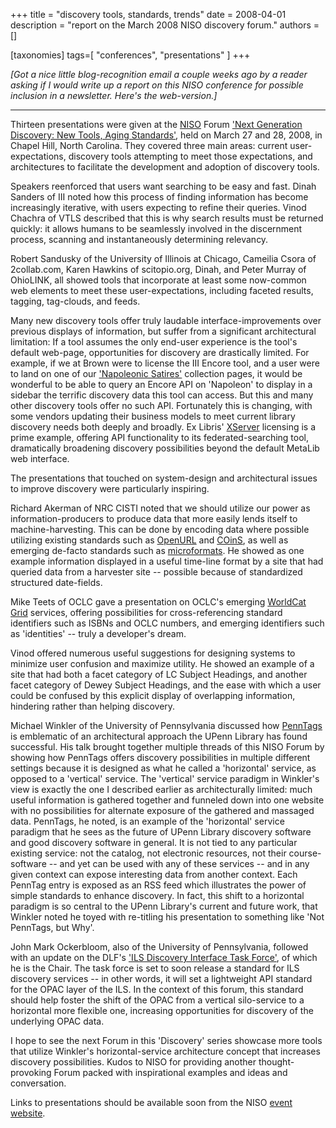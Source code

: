 +++
title = "discovery tools, standards, trends"
date = 2008-04-01
description = "report on the March 2008 NISO discovery forum."
authors = []

[taxonomies]
tags=[ "conferences", "presentations" ]
+++

*[Got a nice little blog-recognition email a couple weeks ago by a reader asking if I would write up a report on this NISO conference for possible inclusion in a newsletter. Here's the web-version.]*

---

Thirteen presentations were given at the [NISO](http://www.niso.org/home) Forum ['Next Generation Discovery: New Tools, Aging Standards'](https://www.niso.org/events/2008/03/next-generation-discovery-tools-new-tools-aging-standards), held on March 27 and 28, 2008, in Chapel Hill, North Carolina. They covered three main areas: current user-expectations, discovery tools attempting to meet those expectations, and architectures to facilitate the development and adoption of discovery tools.

Speakers reenforced that users want searching to be easy and fast. Dinah Sanders of III noted how this process of finding information has become increasingly iterative, with users expecting to refine their queries. Vinod Chachra of VTLS described that this is why search results must be returned quickly: it allows humans to be seamlessly involved in the discernment process, scanning and instantaneously determining relevancy.

Robert Sandusky of the University of Illinois at Chicago, Cameilia Csora of 2collab.com, Karen Hawkins of scitopio.org, Dinah, and Peter Murray of OhioLINK, all showed tools that incorporate at least some now-common web elements to meet these user-expectations, including faceted results, tagging, tag-clouds, and feeds.

Many new discovery tools offer truly laudable interface-improvements over previous displays of information, but suffer from a significant architectural limitation: If a tool assumes the only end-user experience is the tool's default web-page, opportunities for discovery are drastically limited. For example, if we at Brown were to license the III Encore tool, and a user were to land on one of our ['Napoleonic Satires'](https://library.brown.edu/cds/napoleon/) collection pages, it would be wonderful to be able to query an Encore API on 'Napoleon' to display in a sidebar the terrific discovery data this tool can access. But this and many other discovery tools offer no such API. Fortunately this is changing, with some vendors updating their business models to meet current library discovery needs both deeply and broadly. Ex Libris' [XServer](https://knowledge.exlibrisgroup.com/MetaLib/Knowledge_Articles/Documentation_on_X-server_MetaLib_Version_3.13_and_Higher) licensing is a prime example, offering API functionality to its federated-searching tool, dramatically broadening discovery possibilities beyond the default MetaLib web interface.

The presentations that touched on system-design and architectural issues to improve discovery were particularly inspiring. 

Richard Akerman of NRC CISTI noted that we should utilize our power as information-producers to produce data that more easily lends itself to machine-harvesting. This can be done by encoding data where possible utilizing existing standards such as [OpenURL](http://en.wikipedia.org/wiki/Openurl) and [COinS](http://en.wikipedia.org/wiki/COinS), as well as emerging de-facto standards such as [microformats](http://en.wikipedia.org/wiki/Microformats). He showed as one example information displayed in a useful time-line format by a site that had queried data from a harvester site -- possible because of standardized structured date-fields.

Mike Teets of OCLC gave a presentation on OCLC's emerging [WorldCat Grid](http://worldcat.org/devnet/blog/presentations/2008_01_ALA_Grid_Intro.pdf) services, offering possibilities for cross-referencing standard identifiers such as ISBNs and OCLC numbers, and emerging identifiers such as 'identities' -- truly a developer's dream.

Vinod offered numerous useful suggestions for designing systems to minimize user confusion and maximize utility. He showed an example of a site that had both a facet category of LC Subject Headings, and another facet category of Dewey Subject Headings, and the ease with which a user could be confused by this explicit display of overlapping information, hindering rather than helping discovery. 

Michael Winkler of the University of Pennsylvania discussed how [PennTags](http://tags.library.upenn.edu/help/) is emblematic of an architectural approach the UPenn Library has found successful. His talk brought together multiple threads of this NISO Forum by showing how PennTags offers discovery possibilities in multiple different settings because it is designed as what he called a 'horizontal' service, as opposed to a 'vertical' service. The 'vertical' service paradigm in Winkler's view is exactly the one I described earlier as architecturally limited: much useful information is gathered together and funneled down into one website with no possibilities for alternate exposure of the gathered and massaged data. PennTags, he noted, is an example of the 'horizontal' service paradigm that he sees as the future of UPenn Library discovery software and good discovery software in general. It is not tied to any particular existing service: not the catalog, not electronic resources, not their course-software -- and yet can be used with any of these services -- and in any given context can expose interesting data from another context. Each PennTag entry is exposed as an RSS feed which illustrates the power of simple standards to enhance discovery. In fact, this shift to a horizontal paradigm is so central to the UPenn Library's current and future work, that Winkler noted he toyed with re-titling his presentation to something like 'Not PennTags, but Why'.

John Mark Ockerbloom, also of the University of Pennsylvania, followed with an update on the DLF's ['ILS Discovery Interface Task Force'](http://code4lib.org/conference/2008/lynema), of which he is the Chair. The task force is set to soon release a standard for ILS discovery services -- in other words, it will set a lightweight API standard for the OPAC layer of the ILS. In the context of this forum, this standard should help foster the shift of the OPAC from a vertical silo-service to a horizontal more flexible one, increasing opportunities for discovery of the underlying OPAC data.

I hope to see the next Forum in this 'Discovery' series showcase more tools that utilize Winkler's horizontal-service architecture concept that increases discovery possibilities. Kudos to NISO for providing another thought-provoking Forum packed with inspirational examples and ideas and conversation.

Links to presentations should be available soon from the NISO [event website](https://www.niso.org/events/2008/03/next-generation-discovery-tools-new-tools-aging-standards).